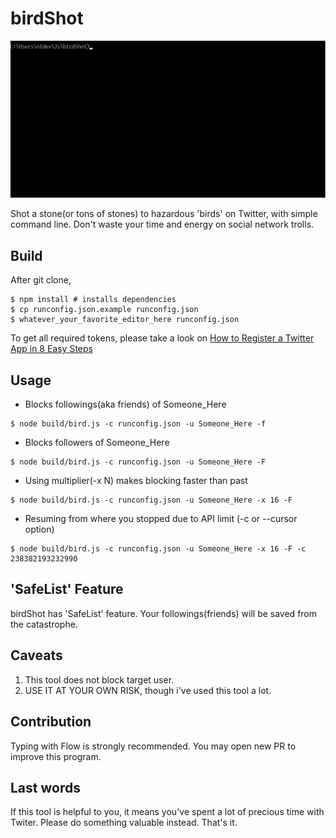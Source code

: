 # birdShot

![Working demonstration with animated GIF](https://github.com/nidev/birdshot/raw/master/web/demonstration.gif)

Shot a stone(or tons of stones) to hazardous 'birds' on Twitter, with simple command line. Don't waste your time and energy on social network trolls.

## Build
After git clone,

```!shell
$ npm install # installs dependencies
$ cp runconfig.json.example runconfig.json
$ whatever_your_favorite_editor_here runconfig.json
```

To get all required tokens, please take a look on [How to Register a Twitter App in 8 Easy Steps](https://iag.me/socialmedia/how-to-create-a-twitter-app-in-8-easy-steps/)

## Usage
* Blocks followings(aka friends) of Someone_Here
```!shell
$ node build/bird.js -c runconfig.json -u Someone_Here -f
```

* Blocks followers of Someone_Here
```!shell
$ node build/bird.js -c runconfig.json -u Someone_Here -F
```

* Using multiplier(-x N) makes blocking faster than past
```!shell
$ node build/bird.js -c runconfig.json -u Someone_Here -x 16 -F
```

* Resuming from where you stopped due to API limit (-c or --cursor option)
```!shell
$ node build/bird.js -c runconfig.json -u Someone_Here -x 16 -F -c 238382193232990
```

## 'SafeList' Feature
birdShot has 'SafeList' feature. Your followings(friends) will be saved from the catastrophe.


## Caveats
1. This tool does not block target user. 
2. USE IT AT YOUR OWN RISK, though i've used this tool a lot.

## Contribution
Typing with Flow is strongly recommended. You may open new PR to improve this program.

## Last words
If this tool is helpful to you, it means you've spent a lot of precious time with Twiter. Please do something valuable instead. That's it.
